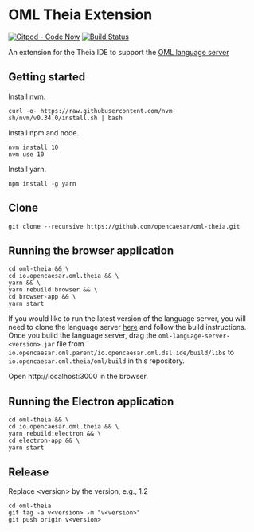 # OML Theia Extension

[![Gitpod - Code Now](https://img.shields.io/badge/Gitpod-code%20now-blue.svg?longCache=true)](https://gitpod.io#https://github.com/opencaesar/oml-theia)
[![Build Status](https://travis-ci.org/opencaesar/oml-theia.svg?branch=master)](https://travis-ci.org/opencaesar/oml-theia)

An extension for the Theia IDE to support the [OML language server](https://github.com/opencaesar/oml)

## Getting started

Install [nvm](https://github.com/creationix/nvm#install-script).

```shell
curl -o- https://raw.githubusercontent.com/nvm-sh/nvm/v0.34.0/install.sh | bash
```

Install npm and node.

```shell
nvm install 10
nvm use 10
```

Install yarn.

```shell
npm install -g yarn
```

## Clone
```shell
git clone --recursive https://github.com/opencaesar/oml-theia.git
```

## Running the browser application
```shell
cd oml-theia && \
cd io.opencaesar.oml.theia && \
yarn && \
yarn rebuild:browser && \
cd browser-app && \
yarn start
```

If you would like to run the latest version of the language server, you will need to clone the language server [here](https://github.com/opencaesar/oml) and follow the build instructions. Once you build the language server, drag the `oml-language-server-<version>.jar` file from `io.opencaesar.oml.parent/io.opencaesar.oml.dsl.ide/build/libs` to `io.opencaesar.oml.theia/oml/build` in this repository.

Open http://localhost:3000 in the browser.

## Running the Electron application
```shell
cd oml-theia && \
cd io.opencaesar.oml.theia && \
yarn rebuild:electron && \
cd electron-app && \
yarn start
```

## Release

Replace \<version\> by the version, e.g., 1.2
```shell
cd oml-theia
git tag -a v<version> -m "v<version>"
git push origin v<version>
```

